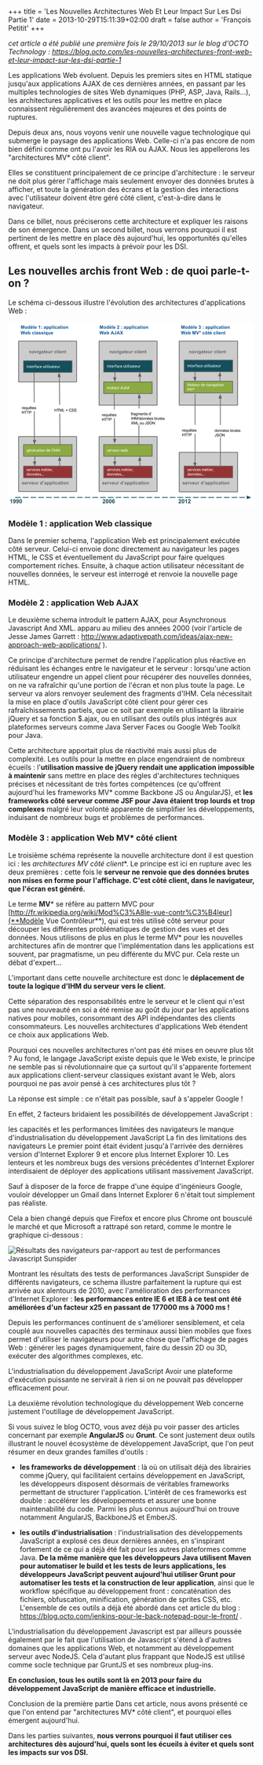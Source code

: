 +++
title = 'Les Nouvelles Architectures Web Et Leur Impact Sur Les Dsi Partie 1'
date = 2013-10-29T15:11:39+02:00
draft = false
author = 'François Petitit'
+++

*cet article a été publié une première fois le 29/10/2013 sur le blog d'OCTO Technology : https://blog.octo.com/les-nouvelles-architectures-front-web-et-leur-impact-sur-les-dsi-partie-1*

Les applications Web évoluent. Depuis les premiers sites en HTML statique jusqu'aux applications AJAX de ces dernières années, en passant par les multiples technologies de sites Web dynamiques (PHP, ASP, Java, Rails...), les architectures applicatives et les outils pour les mettre en place connaissent régulièrement des avancées majeures et des points de ruptures.

Depuis deux ans, nous voyons venir une nouvelle vague technologique qui submerge le paysage des applications Web. Celle-ci n'a pas encore de nom bien défini comme ont pu l'avoir les RIA ou AJAX. Nous les appellerons les "architectures MV* côté client".

Elles se constituent principalement de ce principe d'architecture : le serveur ne doit plus gérer l'affichage mais seulement envoyer des données brutes à afficher, et toute la génération des écrans et la gestion des interactions avec l'utilisateur doivent être géré côté client, c'est-à-dire dans le navigateur.

Dans ce billet, nous préciserons cette architecture et expliquer les raisons de son émergence. Dans un second billet, nous verrons pourquoi il est pertinent de les mettre en place dès aujourd'hui, les opportunités qu'elles offrent, et quels sont les impacts à prévoir pour les DSI.

## Les nouvelles archis front Web : de quoi parle-t-on ?

Le schéma ci-dessous illustre l'évolution des architectures d'applications Web :

![évolution des architectures web](image.png)


### Modèle 1 : application Web classique

Dans le premier schema, l'application Web est principalement exécutée côté serveur. Celui-ci envoie donc directement au navigateur les pages HTML, le CSS et éventuellement du JavaScript pour faire quelques comportement riches. Ensuite, à chaque action utilisateur nécessitant de nouvelles données, le serveur est interrogé et renvoie la nouvelle page HTML.

### Modèle 2 : application Web AJAX

Le deuxième schema introduit le pattern AJAX, pour Asynchronous Javascript And XML. apparu au milieu des années 2000 (voir l'article de Jesse James Garrett : http://www.adaptivepath.com/ideas/ajax-new-approach-web-applications/ ).

Ce principe d'architecture permet de rendre l'application plus réactive en réduisant les échanges entre le navigateur et le serveur : lorsqu'une action utilisateur engendre un appel client pour récupérer des nouvelles données, on ne va rafraîchir qu'une portion de l'écran et non plus toute la page. Le serveur va alors renvoyer seulement des fragments d'IHM. Cela nécessitait la mise en place d'outils JavaScript côté client pour gérer ces rafraîchissements partiels, que ce soit par exemple en utilisant la librairie jQuery et sa fonction $.ajax, ou en utilisant des outils plus intégrés aux plateformes serveurs comme Java Server Faces ou Google Web Toolkit pour Java.

Cette architecture apportait plus de réactivité mais aussi plus de complexité. Les outils pour la mettre en place engendraient de nombreux écueils : l'**utilisation massive de jQuery rendait une application impossible à maintenir** sans mettre en place des règles d'architectures techniques précises et nécessitant de très fortes compétences (ce qu'offrent aujourd'hui les frameworks MV* comme Backbone JS ou AngularJS), et **les frameworks côté serveur comme JSF pour Java étaient trop lourds et trop complexes** malgré leur volonté apparente de simplifier les développements, induisant de nombreux bugs et problèmes de performances.

### Modèle 3 : application Web MV* côté client

Le troisième schéma représente la nouvelle architecture dont il est question ici : les **architectures MV* côté client**. Le principe est ici en rupture avec les deux premières : cette fois le **serveur ne renvoie que des données brutes non mises en forme pour l'affichage. C'est côté client, dans le navigateur, que l'écran est généré.**

Le terme **MV*** se réfère au pattern MVC pour [http://fr.wikipedia.org/wiki/Mod%C3%A8le-vue-contr%C3%B4leur](**Modèle Vue Contrôleur**), qui est très utilisé côté serveur pour découper les différentes problématiques de gestion des vues et des données. Nous utilisons de plus en plus le terme MV* pour les nouvelles architectures afin de montrer que l'implémentation dans les applications est souvent, par pragmatisme, un peu différente du MVC pur. Cela reste un débat d'expert...

L'important dans cette nouvelle architecture est donc le **déplacement de toute la logique d'IHM du serveur vers le client**.

Cette séparation des responsabilités entre le serveur et le client qui n'est pas une nouveauté en soi a été remise au goût du jour par les applications natives pour mobiles, consommant des API indépendantes des clients consommateurs. Les nouvelles architectures d'applications Web étendent ce choix aux applications Web.

Pourquoi ces nouvelles architectures n'ont pas été mises en oeuvre plus tôt ?
Au fond, le langage JavaScript existe depuis que le Web existe, le principe ne semble pas si révolutionnaire que ça surtout qu'il s'apparente fortement aux applications client-serveur classiques existant avant le Web, alors pourquoi ne pas avoir pensé à ces architectures plus tôt ?

La réponse est simple : ce n'était pas possible, sauf à s'appeler Google !

En effet, 2 facteurs bridaient les possibilités de développement JavaScript :

les capacités et les performances limitées des navigateurs
le manque d'industrialisation du développement JavaScript
La fin des limitations des navigateurs
Le premier point était évident jusqu'à l'arrivée des dernières version d'Internet Explorer 9 et encore plus Internet Explorer 10. Les lenteurs et les nombreux bugs des versions précédentes d'Internet Explorer interdisaient de déployer des applications utilisant massivement JavaScript.

Sauf à disposer de la force de frappe d'une équipe d'ingénieurs Google, vouloir développer un Gmail dans Internet Explorer 6 n'était tout simplement pas réaliste.

Cela a bien changé depuis que Firefox et encore plus Chrome ont bousculé le marché et que Microsoft a rattrapé son retard, comme le montre le graphique ci-dessous :

![Résultats des navigateurs par-rapport au test de performances Javascript Sunspider
](image-1.png)


Montrant les résultats des tests de performances JavaScript Sunspider de différents navigateurs, ce schema illustre parfaitement la rupture qui est arrivée aux alentours de 2010, avec l'amélioration des performances d'Internet Explorer : **les performances entre IE 6 et IE8 à ce test ont été améliorées d'un facteur x25 en passant de 177000 ms à 7000 ms !**

Depuis les performances continuent de s'améliorer sensiblement, et cela couplé aux nouvelles capacités des terminaux aussi bien mobiles que fixes permet d'utiliser le navigateurs pour autre chose que l'affichage de pages Web : générer les pages dynamiquement, faire du dessin 2D ou 3D, exécuter des algorithmes complexes, etc.

L'industrialisation du développement JavaScript
Avoir une plateforme d'exécution puissante ne servirait à rien si on ne pouvait pas développer efficacement pour.

La deuxième révolution technologique du développement Web concerne justement l'outillage de développement JavaScript.

Si vous suivez le blog OCTO, vous avez déjà pu voir passer des articles concernant par exemple **AngularJS** ou **Grunt**. Ce sont justement deux outils illustrant le nouvel écosystème de développement JavaScript, que l'on peut résumer en deux grandes familles d'outils :

- **les frameworks de développement** : là où on utilisait déjà des librairies comme jQuery, qui facilitaient certains développement en JavaScript, les développeurs disposent désormais de véritables frameworks permettant de structurer l'application. L'intérêt de ces frameworks est double : accélérer les développements et assurer une bonne maintenabilité du code. Parmi les plus connus aujourd'hui on trouve notamment AngularJS, BackboneJS et EmberJS.

- **les outils d'industrialisation** : l'industrialisation des développements JavaScript a explosé ces deux dernières années, en s'inspirant fortement de ce qui a déjà été fait pour les autres plateformes comme Java. **De la même manière que les développeurs Java utilisent Maven pour automatiser le build et les tests de leurs applications, les développeurs JavaScript peuvent aujourd'hui utiliser Grunt pour automatiser les tests et la construction de leur application**, ainsi que le workflow spécifique au développement front : concaténation des fichiers, obfuscation, minification, génération de sprites CSS, etc. L'ensemble de ces outils a déjà été abordé dans cet article du blog : https://blog.octo.com/jenkins-pour-le-back-notepad-pour-le-front/ .

L'industrialisation du développement Javascript est par ailleurs poussée également par le fait que l'utilisation de Javascript s'étend à d'autres domaines que les applications Web, et notamment au développement serveur avec NodeJS. Cela d'autant plus frappant que NodeJS est utilisé comme socle technique par GruntJS et ses nombreux plug-ins.

**En conclusion, tous les outils sont là en 2013 pour faire du développement JavaScript de manière efficace et industrielle.**

Conclusion de la première partie
Dans cet article, nous avons présenté ce que l'on entend par "architectures MV* côté client", et pourquoi elles émergent aujourd'hui.

Dans les parties suivantes, **nous verrons pourquoi il faut utiliser ces architectures dès aujourd'hui, quels sont les écueils à éviter et quels sont les impacts sur vos DSI.**